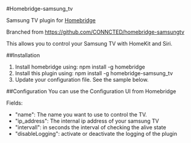 #Homebridge-samsung_tv

Samsung TV plugin for [Homebridge](https://github.com/nfarina/homebridge)

Branched from https://github.com/CONNCTED/homebridge-samsungtv

This allows you to control your Samsung TV with HomeKit and Siri.

##Installation
1. Install homebridge using: npm install -g homebridge
2. Install this plugin using: npm install -g homebridge-samsung_tv
3. Update your configuration file. See the sample below.

##Configuration
You can use the Configuration UI from Homebridge

Fields: 

* "name": The name you want to use to control the TV.
* "ip_address": The internal ip address of your samsung TV
* "intervall": in seconds the interval of checking the alive state
* "disableLogging": activate or deactivate the logging of the plugin
